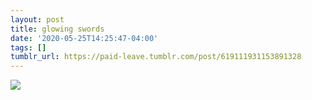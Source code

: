 ```yaml
---
layout: post
title: glowing swords
date: '2020-05-25T14:25:47-04:00'
tags: []
tumblr_url: https://paid-leave.tumblr.com/post/619111931153891328
---
```

 ![](https://64.media.tumblr.com/d2da597c48a7614ad25e50a15bf6451c/0308b4bbac7aa032-e3/s1280x1920/2406d954bfe5417c6fa8e21a045e38f8a1a0583b.jpg)  
